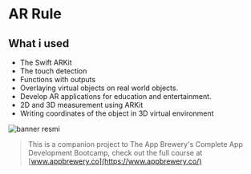 

# AR Rule

## What i used 


* The Swift ARKit
* The touch detection
* Functions with outputs
* Overlaying virtual objects on real world objects.
* Develop AR applications for education and entertainment.
* 2D and 3D measurement using ARKit
* Writing coordinates of the object in 3D virtual environment

![banner resmi](https://r.resimlink.com/Uqkcmv5d.png)

>This is a companion project to The App Brewery's Complete App Development Bootcamp, check out the full course at [www.appbrewery.co](https://www.appbrewery.co/)



